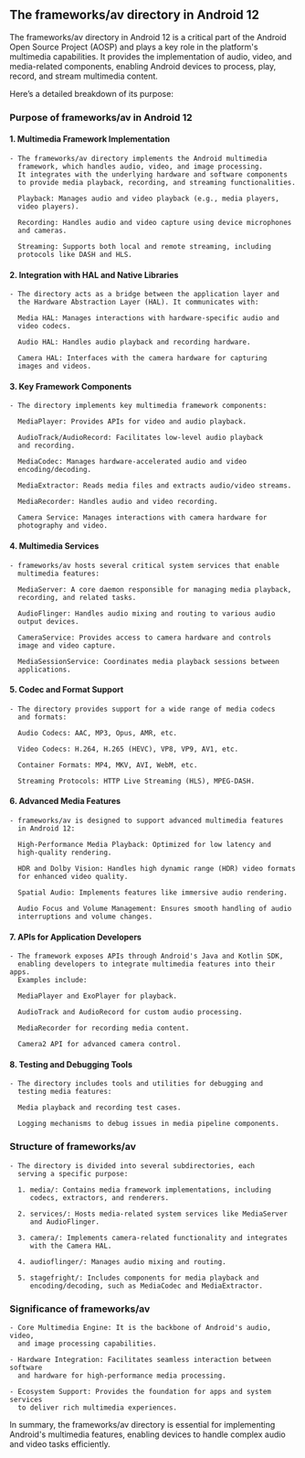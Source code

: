## The frameworks/av directory in Android 12

The frameworks/av directory in Android 12 is a critical part of
the Android Open Source Project (AOSP) and plays a key role
in the platform's multimedia capabilities. It provides the
implementation of audio, video, and media-related components,
enabling Android devices to process, play, record, and stream
multimedia content.

Here’s a detailed breakdown of its purpose:

### Purpose of frameworks/av in Android 12

#### 1. Multimedia Framework Implementation

	- The frameworks/av directory implements the Android multimedia
	  framework, which handles audio, video, and image processing.
	  It integrates with the underlying hardware and software components
	  to provide media playback, recording, and streaming functionalities.

	  Playback: Manages audio and video playback (e.g., media players,
	  video players).

	  Recording: Handles audio and video capture using device microphones
	  and cameras.

	  Streaming: Supports both local and remote streaming, including
	  protocols like DASH and HLS.

#### 2. Integration with HAL and Native Libraries

	- The directory acts as a bridge between the application layer and
	  the Hardware Abstraction Layer (HAL). It communicates with:

	  Media HAL: Manages interactions with hardware-specific audio and
	  video codecs.

	  Audio HAL: Handles audio playback and recording hardware.

	  Camera HAL: Interfaces with the camera hardware for capturing
	  images and videos.

#### 3. Key Framework Components

	- The directory implements key multimedia framework components:

	  MediaPlayer: Provides APIs for video and audio playback.

	  AudioTrack/AudioRecord: Facilitates low-level audio playback
	  and recording.

	  MediaCodec: Manages hardware-accelerated audio and video
	  encoding/decoding.

	  MediaExtractor: Reads media files and extracts audio/video streams.

	  MediaRecorder: Handles audio and video recording.

	  Camera Service: Manages interactions with camera hardware for
	  photography and video.

#### 4. Multimedia Services

	- frameworks/av hosts several critical system services that enable
	  multimedia features:

	  MediaServer: A core daemon responsible for managing media playback,
	  recording, and related tasks.

	  AudioFlinger: Handles audio mixing and routing to various audio
	  output devices.

	  CameraService: Provides access to camera hardware and controls
	  image and video capture.

	  MediaSessionService: Coordinates media playback sessions between
	  applications.

#### 5. Codec and Format Support

	- The directory provides support for a wide range of media codecs
	  and formats:

	  Audio Codecs: AAC, MP3, Opus, AMR, etc.

	  Video Codecs: H.264, H.265 (HEVC), VP8, VP9, AV1, etc.

	  Container Formats: MP4, MKV, AVI, WebM, etc.

	  Streaming Protocols: HTTP Live Streaming (HLS), MPEG-DASH.

#### 6. Advanced Media Features

	- frameworks/av is designed to support advanced multimedia features
	  in Android 12:

	  High-Performance Media Playback: Optimized for low latency and
	  high-quality rendering.

	  HDR and Dolby Vision: Handles high dynamic range (HDR) video formats
	  for enhanced video quality.

	  Spatial Audio: Implements features like immersive audio rendering.

	  Audio Focus and Volume Management: Ensures smooth handling of audio
	  interruptions and volume changes.

#### 7. APIs for Application Developers

	- The framework exposes APIs through Android's Java and Kotlin SDK,
	  enabling developers to integrate multimedia features into their apps.
	  Examples include:

	  MediaPlayer and ExoPlayer for playback.

	  AudioTrack and AudioRecord for custom audio processing.

	  MediaRecorder for recording media content.

	  Camera2 API for advanced camera control.

#### 8. Testing and Debugging Tools

	- The directory includes tools and utilities for debugging and
	  testing media features:

	  Media playback and recording test cases.

	  Logging mechanisms to debug issues in media pipeline components.

### Structure of frameworks/av

	- The directory is divided into several subdirectories, each
	  serving a specific purpose:

	  1. media/: Contains media framework implementations, including
	     codecs, extractors, and renderers.

	  2. services/: Hosts media-related system services like MediaServer
	     and AudioFlinger.

	  3. camera/: Implements camera-related functionality and integrates
	     with the Camera HAL.

	  4. audioflinger/: Manages audio mixing and routing.

	  5. stagefright/: Includes components for media playback and
	     encoding/decoding, such as MediaCodec and MediaExtractor.

### Significance of frameworks/av

	- Core Multimedia Engine: It is the backbone of Android's audio, video,
	  and image processing capabilities.

	- Hardware Integration: Facilitates seamless interaction between software
	  and hardware for high-performance media processing.

	- Ecosystem Support: Provides the foundation for apps and system services
	  to deliver rich multimedia experiences.

In summary, the frameworks/av directory is essential for
implementing Android's multimedia features, enabling devices
to handle complex audio and video tasks efficiently.
